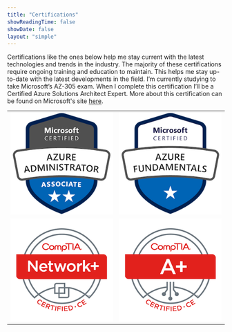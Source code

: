 ```yaml
---
title: "Certifications"
showReadingTime: false
showDate: false
layout: "simple"
---
```

Certifications like the ones below help me stay current with the latest technologies and trends in the industry. The majority of these certifications require ongoing training and education to maintain. This helps me stay up-to-date with the latest developments in the field. I’m currently studying to take Microsoft’s AZ-305 exam. When I complete this certification I’ll be a Certified Azure Solutions Architect Expert. More about this certification can be found on Microsoft's site [here](https://learn.microsoft.com/en-us/certifications/azure-solutions-architect/).


|   |   |
|:-:|:-:|
| [![Azure Administrator Associate](microsoft-certified-azure-administrator-associate.2.png)](https://www.credly.com/badges/fa8574c2-324d-4174-92e3-cc2f77f335e0/public_url) | [![Microsoft Certified Azure Fundaemntals](microsoft-certified-azure-fundamentals-2.png)](https://www.credly.com/badges/ac408201-ada3-440a-a1a7-9837173f2f5b/public_url) |
| [![CompTIA Network+ ce Certification](comptia-network-ce-certification.1.png)](https://www.credly.com/badges/7868a05b-c7f6-4655-bbe8-49b936a584f5/public_url) | [![CompTIA A+ ce Certification](comptia-a-ce-certification.1.png)](https://www.credly.com/badges/a9660152-8563-4124-8418-ac510036e336/public_url) |

